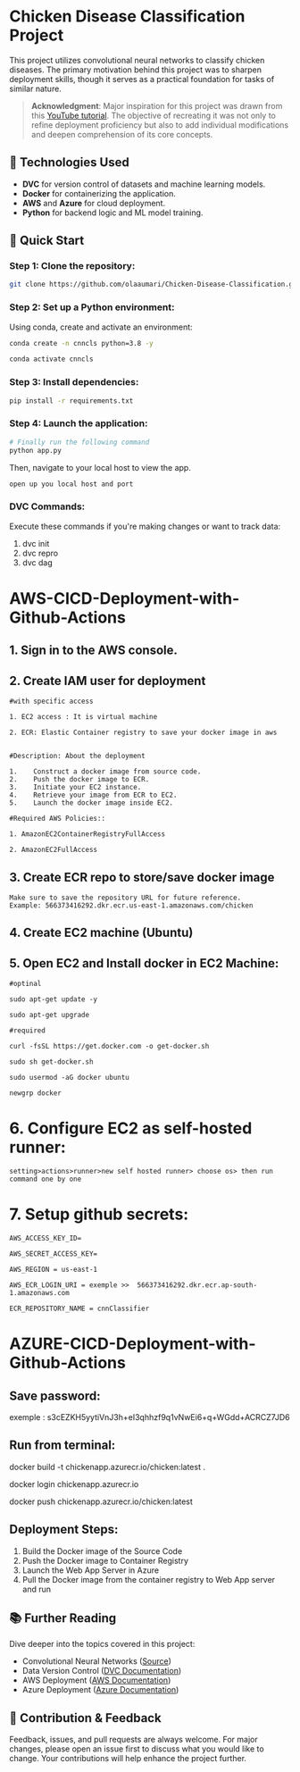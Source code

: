 # Chicken Disease Classification Project

This project utilizes convolutional neural networks to classify chicken diseases. The primary motivation behind this project was to sharpen deployment skills, though it serves as a practical foundation for tasks of similar nature.

> **Acknowledgment**: Major inspiration for this project was drawn from this [YouTube tutorial](https://www.youtube.com/watch?v=p1bfK8ZJgkE&t=7718s). The objective of recreating it was not only to refine deployment proficiency but also to add individual modifications and deepen comprehension of its core concepts.

## 🔧 Technologies Used
- **DVC** for version control of datasets and machine learning models.
- **Docker** for containerizing the application.
- **AWS** and **Azure** for cloud deployment.
- **Python** for backend logic and ML model training.


## 🚀 Quick Start

### **Step 1**: Clone the repository:

```bash
git clone https://github.com/olaaumari/Chicken-Disease-Classification.git
```

### Step 2: Set up a Python environment:

Using conda, create and activate an environment:


```bash
conda create -n cnncls python=3.8 -y
```

```bash
conda activate cnncls
```


### Step 3: Install dependencies:
```bash
pip install -r requirements.txt
```

### Step 4: Launch the application:
```bash
# Finally run the following command
python app.py
```

Then, navigate to your local host to view the app.
```bash
open up you local host and port
```


### DVC Commands:
Execute these commands if you're making changes or want to track data:

1. dvc init
2. dvc repro
3. dvc dag



# AWS-CICD-Deployment-with-Github-Actions

## 1.  Sign in to the AWS console.

## 2. Create IAM user for deployment

	#with specific access

	1. EC2 access : It is virtual machine

	2. ECR: Elastic Container registry to save your docker image in aws


	#Description: About the deployment

	1.    Construct a docker image from source code.
    2.    Push the docker image to ECR.
    3.    Initiate your EC2 instance.
    4.    Retrieve your image from ECR to EC2.
    5.    Launch the docker image inside EC2.

	#Required AWS Policies::

	1. AmazonEC2ContainerRegistryFullAccess

	2. AmazonEC2FullAccess

	
## 3. Create ECR repo to store/save docker image
    Make sure to save the repository URL for future reference.
    Example: 566373416292.dkr.ecr.us-east-1.amazonaws.com/chicken

	
## 4. Create EC2 machine (Ubuntu) 

## 5. Open EC2 and Install docker in EC2 Machine:
	
	
	#optinal

	sudo apt-get update -y

	sudo apt-get upgrade
	
	#required

	curl -fsSL https://get.docker.com -o get-docker.sh

	sudo sh get-docker.sh

	sudo usermod -aG docker ubuntu

	newgrp docker
	
# 6. Configure EC2 as self-hosted runner:
    setting>actions>runner>new self hosted runner> choose os> then run command one by one


# 7. Setup github secrets:

    AWS_ACCESS_KEY_ID=

    AWS_SECRET_ACCESS_KEY=

    AWS_REGION = us-east-1

    AWS_ECR_LOGIN_URI = exemple >>  566373416292.dkr.ecr.ap-south-1.amazonaws.com

    ECR_REPOSITORY_NAME = cnnClassifier




# AZURE-CICD-Deployment-with-Github-Actions

## Save password:

exemple : s3cEZKH5yytiVnJ3h+eI3qhhzf9q1vNwEi6+q+WGdd+ACRCZ7JD6


## Run from terminal:

docker build -t chickenapp.azurecr.io/chicken:latest .

docker login chickenapp.azurecr.io

docker push chickenapp.azurecr.io/chicken:latest


## Deployment Steps:

1. Build the Docker image of the Source Code
2. Push the Docker image to Container Registry
3. Launch the Web App Server in Azure 
4. Pull the Docker image from the container registry to Web App server and run 

## 📚 Further Reading

Dive deeper into the topics covered in this project:

- Convolutional Neural Networks ([Source](#))
- Data Version Control ([DVC Documentation](https://dvc.org/doc))
- AWS Deployment ([AWS Documentation](https://docs.aws.amazon.com/))
- Azure Deployment ([Azure Documentation](https://docs.microsoft.com/en-us/azure/))


## 🤝 Contribution & Feedback

Feedback, issues, and pull requests are always welcome. For major changes, please open an issue first to discuss what you would like to change. Your contributions will help enhance the project further.